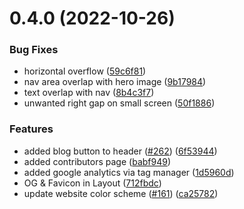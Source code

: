 # 0.4.0 (2022-10-26)


### Bug Fixes

* horizontal overflow ([59c6f81](https://github.com/lsfgrd/4c-site/commit/59c6f81b0f3b9d4e2626d4ef1bcf03a162574c4c))
* nav area overlap with hero image ([9b17984](https://github.com/lsfgrd/4c-site/commit/9b179841b54381479abd260665155d97cb5b52cf))
* text overlap with nav ([8b4c3f7](https://github.com/lsfgrd/4c-site/commit/8b4c3f7bda23dce32a75f4a09eea4018819e97d9))
* unwanted right gap on small screen ([50f1886](https://github.com/lsfgrd/4c-site/commit/50f1886d131fca11dd299d18a6db9f9bee57acff))


### Features

* added blog button to header ([#262](https://github.com/lsfgrd/4c-site/issues/262)) ([6f53944](https://github.com/lsfgrd/4c-site/commit/6f53944286ccc7c944154c1ac969c9b663a50b79))
* added contributors page ([babf949](https://github.com/lsfgrd/4c-site/commit/babf949d8a2a5c71afb25ee6c3dbb8a70867d88d))
* added google analytics via tag manager ([1d5960d](https://github.com/lsfgrd/4c-site/commit/1d5960da3973d69331d114a14d3f6cf07701d445))
* OG & Favicon in Layout ([712fbdc](https://github.com/lsfgrd/4c-site/commit/712fbdc005780f0e8dec412218e023111c80cf6c))
* update website color scheme ([#161](https://github.com/lsfgrd/4c-site/issues/161)) ([ca25782](https://github.com/lsfgrd/4c-site/commit/ca25782bd9e2078edcf0bbebe2c1dc7e02de30f5))



